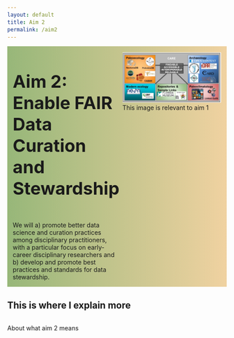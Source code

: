 ```yaml
---
layout: default
title: Aim 2
permalink: /aim2
---
```

<style>
  @media print, screen and (max-width:480px) {
   #heading-left {
      padding-bottom: 0%;
      }
}
  </style>
<div class="text-block-main" style="display:grid;grid-template-columns: auto">
  
<div class="text-block-right" style="display:grid;grid-template-columns:repeat(auto-fit, minmax(200px, 1fr));background-image:linear-gradient(to left, #f0d2a1, #97b779);padding:0;align-content:center;" id="headingblock">
    <div class="text-block-right" style="display:grid;grid-template-rows:auto auto;background-color:transparent;padding-left:5%;align-content:center;width:95%;" id="heading-left">
      <h1 style="font-size:40px;">Aim 2: Enable FAIR Data Curation and Stewardship</h1>
      <p style="align-self:start;padding-top:10px;" id="describe">We will a) promote better data science and curation practices among disciplinary practitioners, with a particular focus on early-career disciplinary researchers and b) develop and promote best practices and standards for data stewardship.</p>
    </div>
    <div class="text-block-right" style="background-color:transparent;padding-left:0;float:right;justify-self:end;max-width:460px; margin-right:5%; margin-left: 5%; width: 90%;" id="heading-image">
      <figure style="margin-left:0px;margin-right:0px;" id="stakes">
        <img src="./images/fairos-stakeholders.jpg" alt="Stakeholders" style="width:100%">
        <figcaption>This image is relevant to aim 1 </figcaption>
      </figure>
    </div>
  </div>
  <div class="text-block-right" style="display:grid;grid-template-rows: auto auto;">
    <h2>This is where I explain more</h2>
    <p>About what aim 2 means</p>
  </div>
</div>
